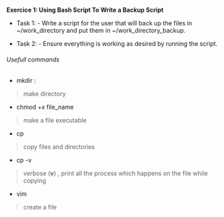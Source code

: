 **Exercice 1: Using Bash Script To Write a Backup Script**

* Task 1: 
         - Write a script for the user that will back up the files in ~/work_directory and put them in ~/work_directory_backup.

* Task 2:
        - Ensure everything is working as desired by running the script.

<h6>Usefull commands </h6>

* mkdir :
> make directory

* chmod +x file_name
> make a file executable

* cp 
> copy files and directories

* cp -v
> verbose (**v**) , print all the process which happens on the file while copying

* vim
> create a file